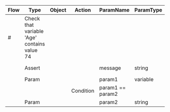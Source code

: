 | Flow | Type                                        | Object | Action    | ParamName        | ParamType | ParamValue        |
| ---- | ------------------------------------------- | ------ | --------- | ---------------- | --------- | ----------------- |
| #    | Check that variable 'Age' contains value 74 |        |           |                  |           |                   |
|      | Assert                                      |        |           | message          | string    | Check that Age=74 |
|      | Param                                       |        |           | param1           | variable  | Age               |
|      |                                             |        | Condition | param1 == param2 |           |                   |
|      | Param                                       |        |           | param2           | string    | 74                |
